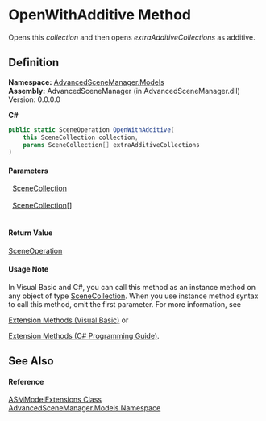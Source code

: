 # OpenWithAdditive Method


Opens this *collection* and then opens *extraAdditiveCollections* as additive.



## Definition
**Namespace:** <a href="N_AdvancedSceneManager_Models.md">AdvancedSceneManager.Models</a>  
**Assembly:** AdvancedSceneManager (in AdvancedSceneManager.dll) Version: 0.0.0.0

**C#**
``` C#
public static SceneOperation OpenWithAdditive(
	this SceneCollection collection,
	params SceneCollection[] extraAdditiveCollections
)
```



#### Parameters
<dl><dt>  <a href="T_AdvancedSceneManager_Models_SceneCollection.md">SceneCollection</a></dt><dd> </dd><dt>  <a href="T_AdvancedSceneManager_Models_SceneCollection.md">SceneCollection</a>[]</dt><dd> </dd></dl>

#### Return Value
<a href="T_AdvancedSceneManager_Core_SceneOperation.md">SceneOperation</a>

#### Usage Note
In Visual Basic and C#, you can call this method as an instance method on any object of type <a href="T_AdvancedSceneManager_Models_SceneCollection.md">SceneCollection</a>. When you use instance method syntax to call this method, omit the first parameter. For more information, see <a href="https://docs.microsoft.com/dotnet/visual-basic/programming-guide/language-features/procedures/extension-methods" target="_blank" rel="noopener noreferrer">

Extension Methods (Visual Basic)</a> or <a href="https://docs.microsoft.com/dotnet/csharp/programming-guide/classes-and-structs/extension-methods" target="_blank" rel="noopener noreferrer">

Extension Methods (C# Programming Guide)</a>.

## See Also


#### Reference
<a href="T_AdvancedSceneManager_Models_ASMModelExtensions.md">ASMModelExtensions Class</a>  
<a href="N_AdvancedSceneManager_Models.md">AdvancedSceneManager.Models Namespace</a>  
